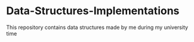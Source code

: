 # Data-Structures-Implementations

This repository contains data structures made by me during my university time
